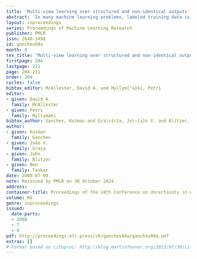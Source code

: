 ```yaml
---
title: 'Multi-view learning over structured and non-identical outputs'
abstract: 'In many machine learning problems, labeled training data is limited but unlabeled data is ample. Some of these problems have instances that can be factored into multiple views, each of which is nearly sufficent in determining the correct labels. In this paper we present a new algorithm for probabilistic multi-view learning which uses the idea of stochastic agreement between views as regularization. Our algorithm works on structured and unstructured problems and easily generalizes to partial agreement scenarios. For the full agreement case, our algorithm minimizes the Bhattacharyya distance between the models of each view, and performs better than CoBoosting and two-view Perceptron on several flat and structured classification problems.'
layout: inproceedings
series: Proceedings of Machine Learning Research
publisher: PMLR
issn: 2640-3498
id: ganchev08a
month: 0
tex_title: "Multi-view learning over structured and non-identical outputs"
firstpage: 204
lastpage: 211
page: 204-211
order: 204
cycles: false
bibtex_editor: McAllester, David A. and Myllym{"a}ki, Petri
editor:
- given: David A.
  family: McAllester
- given: Petri
  family: Myllymäki
bibtex_author: Ganchev, Kuzman and Gra\c{c}a, Jo\~{a}o V. and Blitzer, John and Taskar, Ben
author:
- given: Kuzman
  family: Ganchev
- given: João V.
  family: Graça
- given: John
  family: Blitzer
- given: Ben
  family: Taskar 
date: 2008-07-09
note: Reissued by PMLR on 30 October 2024.
address:
container-title: Proceedings of the 24th Conference on Uncertainty in Artificial Intelligence
volume: R6
genre: inproceedings
issued:
  date-parts:
  - 2008
  - 7
  - 9
pdf: http://proceedings.mlr.press/r6/ganchev08a/ganchev08a.pdf
extras: []
# Format based on citeproc: http://blog.martinfenner.org/2013/07/30/citeproc-yaml-for-bibliographies/
---
```

